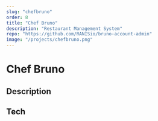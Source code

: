 ```yaml
---
slug: "chefbruno"
order: 8
title: "Chef Bruno"
description: "Restaurant Management System"
repo: "https://github.com/RANISio/bruno-account-admin"
image: "/projects/chefbruno.png"
---
```


# Chef Bruno

## Description

## Tech

